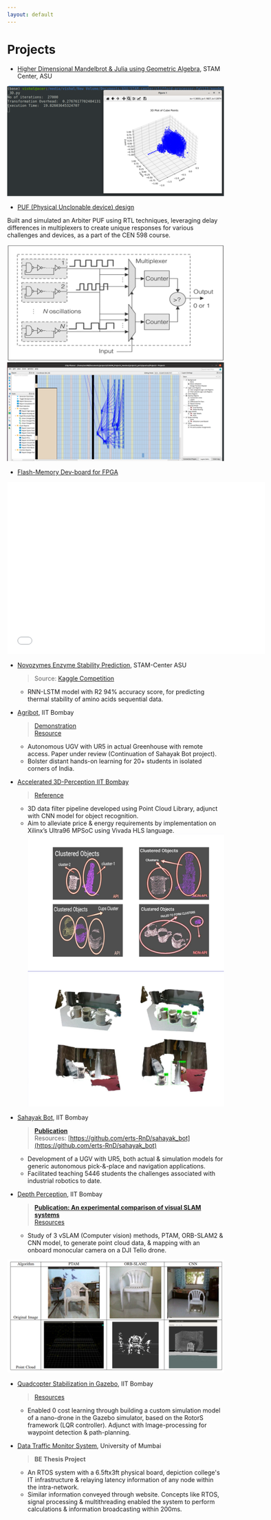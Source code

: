 ```yaml
---
layout: default
---
```


# Projects

- [Higher Dimensional Mandelbrot & Julia using Geometric Algebra](), STAM Center, ASU
	
	>

![](./media/CA_3D_27000pts.png)

- [PUF (Physical Unclonable device) design](./PUF.html)

Built and simulated an Arbiter PUF using RTL techniques, leveraging delay differences in multiplexers to create unique responses for various challenges and devices, as a part of the CEN 598 course.

<!-- <object>
<embed src="./media/single_challenge.png" type="application/pdf" width="493" height="528">
</object>
![](./media/single_response.png) -->
![](./media/ring_osc.png)
![](./media/ring_osc_output.png)


- [Flash-Memory Dev-board for FPGA](./flash-dev-board.html)

<object>
<embed src="./media/Generic-flash-memory-PCB-layout-&-design.pdf#page=1&zoom=60" type="application/pdf" width="600px" height="400px">
</object>


- [Novozymes Enzyme Stability Prediction](), STAM-Center ASU

  > Source: [Kaggle Competition](https://www.kaggle.com/competitions/novozymes-enzyme-stability-prediction/discussion) 
  - RNN-LSTM model with R2 94% accuracy score, for predicting thermal stability of amino acids sequential data.

- [Agribot](), IIT Bombay

  > [Demonstration](https://youtu.be/cgiHJSOUb5I) <br />
  > [Resource](https://github.com/erts-RnD/eYRC-2021_Agribot)
  - Autonomous UGV with UR5 in actual Greenhouse with remote access. Paper under review (Continuation of Sahayak Bot project).
  - Bolster distant hands-on learning for 20+ students in isolated corners of India.

- [Accelerated 3D-Perception IIT Bombay]()

  > [Reference](https://arxiv.org/pdf/2006.00049.pdf)
  - 3D data filter pipeline developed using Point Cloud Library, adjunct with CNN model for object recognition.
  - Aim to alleviate price & energy requirements by implementation on Xilinx’s Ultra96 MPSoC using Vivada HLS language.
  ![](./media/3D_perception_clustering.png)
  ![](./media/3D_perception_final.png)

<!-- <object>
<embed src="./content/projects/media/e_YSIP21_21_3D_Perception_progress_ppt_II.pdf" type="application/pdf" width="600px" height="400px">
</object> -->


- [Sahayak Bot](./sahayak-bot/Sahayak-Bot/index.html), IIT Bombay

  > **[Publication]()** <br />
  > Resources: [https://github.com/erts-RnD/sahayak_bot](https://github.com/erts-RnD/sahayak_bot)

  - Development of a UGV with UR5, both actual & simulation models for generic autonomous pick-&-place and navigation applications.
  - Facilitated teaching 5446 students the challenges associated with industrial robotics to date.

- [Depth Perception](./vSLAM.html), IIT Bombay

  > **[Publication: An experimental comparison of visual SLAM systems](https://ieeexplore.ieee.org/document/9588784)** <br />
  > [Resources](https://github.com/erts-RnD/sahayak_bot)
  - Study of 3 vSLAM (Computer vision) methods, PTAM, ORB-SLAM2 & CNN model, to generate point cloud data, & mapping with an onboard monocular camera on a DJI Tello drone.

 ![](./media/vSLAM.png)

- [Quadcopter Stabilization in Gazebo](), IIT Bombay

  > [Resources](https://github.com/rishikeshrmadan/survey_and_rescue)
  - Enabled 0 cost learning through building a custom simulation model of a nano-drone in the Gazebo simulator, based on the RotorS framework (LQR controller). Adjunct with Image-processing for waypoint detection & path-planning.

- [Data Traffic Monitor System](./data_traffic_mon_sys.html), University of Mumbai
  
  > **BE Thesis Project**
  - An RTOS system with a 6.5ftx3ft physical board, depiction college's IT infrastructure & relaying latency information of any node within the intra-network.
  - Similar information conveyed through website. Concepts like RTOS, signal processing & multithreading enabled the system to perform calculations & information broadcasting within 200ms.
